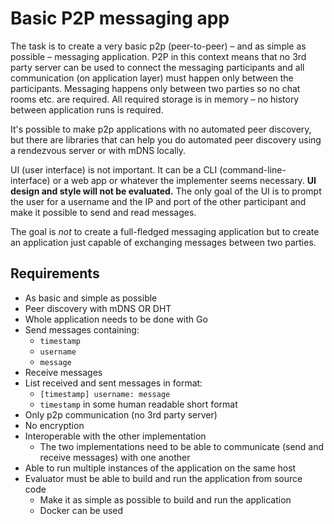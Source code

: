 # Basic P2P messaging app

The task is to create a very basic p2p (peer-to-peer) &ndash; and as simple as possible &ndash; messaging application. P2P in this context means that no 3rd party server can be used to connect the messaging participants and all communication (on application layer) must happen only between the participants. Messaging happens only between two parties so no chat rooms etc. are required. All required storage is in memory &ndash; no history between application runs is required.

It's possible to make p2p applications with no automated peer discovery, but there are libraries that can help you do automated peer discovery using a rendezvous server or with mDNS locally.

UI (user interface) is not important. It can be a CLI (command-line-interface) or a web app or whatever the implementer seems necessary. **UI design and style will not be evaluated.** The only goal of the UI is to prompt the user for a username and the IP and port of the other participant and make it possible to send and read messages.

The goal is _not_ to create a full-fledged messaging application but to create an application just capable of exchanging messages between two parties.

## Requirements

- As basic and simple as possible
- Peer discovery with mDNS OR DHT
- Whole application needs to be done with Go
- Send messages containing:
    - `timestamp`
    - `username`
    - `message`
- Receive messages
- List received and sent messages in format:
    - `[timestamp] username: message`
    - `timestamp` in some human readable short format
- Only p2p communication (no 3rd party server)
- No encryption
- Interoperable with the other implementation
    - The two implementations need to be able to communicate (send and receive messages) with one another
- Able to run multiple instances of the application on the same host
- Evaluator must be able to build and run the application from source code
    - Make it as simple as possible to build and run the application
    - Docker can be used